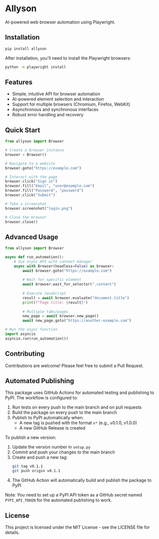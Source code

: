 # Allyson

AI-powered web browser automation using Playwright.

## Installation

```bash
pip install allyson
```

After installation, you'll need to install the Playwright browsers:

```bash
python -m playwright install
```

## Features

- Simple, intuitive API for browser automation
- AI-powered element selection and interaction
- Support for multiple browsers (Chromium, Firefox, WebKit)
- Asynchronous and synchronous interfaces
- Robust error handling and recovery

## Quick Start

```python
from allyson import Browser

# Create a browser instance
browser = Browser()

# Navigate to a website
browser.goto("https://example.com")

# Interact with the page
browser.click("Sign in")
browser.fill("Email", "user@example.com")
browser.fill("Password", "password")
browser.click("Submit")

# Take a screenshot
browser.screenshot("login.png")

# Close the browser
browser.close()
```

## Advanced Usage

```python
from allyson import Browser

async def run_automation():
    # Use async API with context manager
    async with Browser(headless=False) as browser:
        await browser.goto("https://example.com")
        
        # Wait for specific element
        await browser.wait_for_selector(".content")
        
        # Execute JavaScript
        result = await browser.evaluate("document.title")
        print(f"Page title: {result}")
        
        # Multiple tabs/pages
        new_page = await browser.new_page()
        await new_page.goto("https://another-example.com")

# Run the async function
import asyncio
asyncio.run(run_automation())
```

## Contributing

Contributions are welcome! Please feel free to submit a Pull Request.

## Automated Publishing

This package uses GitHub Actions for automated testing and publishing to PyPI. The workflow is configured to:

1. Run tests on every push to the main branch and on pull requests
2. Build the package on every push to the main branch
3. Publish to PyPI automatically when:
   - A new tag is pushed with the format `v*` (e.g., v0.1.0, v1.0.0)
   - A new GitHub Release is created

To publish a new version:

1. Update the version number in `setup.py`
2. Commit and push your changes to the main branch
3. Create and push a new tag:
   ```bash
   git tag v0.1.1
   git push origin v0.1.1
   ```
4. The GitHub Action will automatically build and publish the package to PyPI

Note: You need to set up a PyPI API token as a GitHub secret named `PYPI_API_TOKEN` for the automated publishing to work.

## License

This project is licensed under the MIT License - see the LICENSE file for details. 